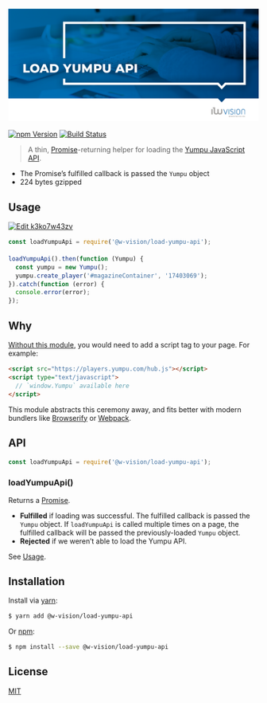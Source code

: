 ![Load Yumpu API](docs/images/github_banner.png "Load Yumpu API")

[![npm Version](http://img.shields.io/npm/v/@w-vision/load-yumpu-api.svg?style=for-the-badge)](https://www.npmjs.com/package/@w-vision/load-yumpu-api) [![Build Status](https://img.shields.io/travis/w-vision/load-yumpu-api.svg?branch=master&style=for-the-badge)](https://travis-ci.org/w-vision/load-yumpu-api)

> A thin, [Promise](https://developers.google.com/web/fundamentals/primers/promises)-returning helper for loading the [Yumpu JavaScript API](https://developers.yumpu.com/introductionJS.html).

- The Promise&rsquo;s fulfilled callback is passed the `Yumpu` object
- 224 bytes gzipped

## Usage

[![Edit k3ko7w43zv](https://codesandbox.io/static/img/play-codesandbox.svg)](https://codesandbox.io/s/k3ko7w43zv)

```js
const loadYumpuApi = require('@w-vision/load-yumpu-api');

loadYumpuApi().then(function (Yumpu) {
  const yumpu = new Yumpu();
  yumpu.create_player('#magazineContainer', '17403069');
}).catch(function (error) {
  console.error(error);
});
```

## Why

[Without this module](https://developers.yumpu.com/quickSetup.html), you would need to add a script tag to your page. For example:

```html
<script src="https://players.yumpu.com/hub.js"></script>
<script type="text/javascript">
  // `window.Yumpu` available here
</script>
```

This module abstracts this ceremony away, and fits better with modern bundlers like [Browserify](http://browserify.org/) or [Webpack](https://webpack.github.io/).

## API

```js
const loadYumpuApi = require('@w-vision/load-yumpu-api');
```

### loadYumpuApi()

Returns a [Promise](https://developer.mozilla.org/en-US/docs/Web/JavaScript/Reference/Global_Objects/Promise).

- **Fulfilled** if loading was successful. The fulfilled callback is passed the `Yumpu` object. If `loadYumpuApi` is called multiple times on a page, the fulfilled callback will be passed the previously-loaded `Yumpu` object.
- **Rejected** if we weren&rsquo;t able to load the Yumpu API.

See [Usage](#usage).

## Installation

Install via [yarn](https://yarnpkg.com):

```sh
$ yarn add @w-vision/load-yumpu-api
```

Or [npm](https://npmjs.com):

```sh
$ npm install --save @w-vision/load-yumpu-api
```

## License

[MIT](LICENSE.md)